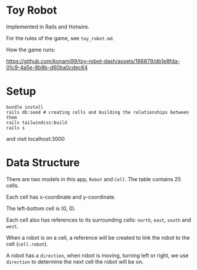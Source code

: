 # Toy Robot
Implemented in Rails and Hotwire.

For the rules of the game, see `toy_robot.md`.

How the game runs:

https://github.com/konami99/toy-robot-dash/assets/166879/db1e8fda-01c9-4a5e-8b8b-d60ba0cdec64

# Setup

```
bundle install
rails db:seed # creating cells and building the relationships between them
rails tailwindcss:build
rails s
```
and visit localhost:3000

# Data Structure
There are two models in this app, `Robot` and `Cell`. The table contains 25 cells.

Each cell has x-coordinate and y-coordinate.

The left-bottom cell is (0, 0).

Each cell also has references to its surrounding cells: `north`, `east`, `south` and `west`.

When a robot is on a cell, a reference will be created to link the robot to the cell (`cell.robot`).

A robot has a `direction`, when robot is moving, turning left or right, we use `direction` to determine the next cell the robot will be on.
